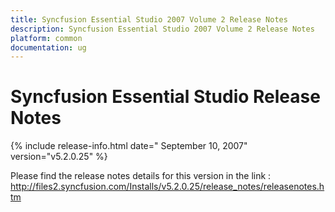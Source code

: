 ```yaml
---
title: Syncfusion Essential Studio 2007 Volume 2 Release Notes  
description: Syncfusion Essential Studio 2007 Volume 2 Release Notes  
platform: common
documentation: ug
---
```


# Syncfusion Essential Studio Release Notes  

{% include release-info.html date=" September 10, 2007"  version="v5.2.0.25" %} 

Please find the release notes details for this version in the link :   <http://files2.syncfusion.com/Installs/v5.2.0.25/release_notes/releasenotes.htm> 

